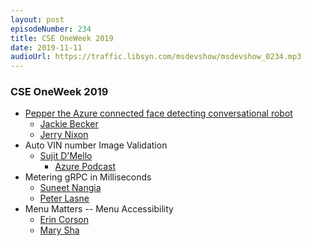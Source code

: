 ```yaml
---
layout: post
episodeNumber: 234
title: CSE OneWeek 2019
date: 2019-11-11
audioUrl: https://traffic.libsyn.com/msdevshow/msdevshow_0234.mp3
--- 
```


### CSE OneWeek 2019

 - [Pepper the Azure connected face detecting conversational robot](https://msdv.sh/33OW0In)
   - [Jackie Becker ](https://twitter.com/chatbotjackie)
   - [Jerry Nixon](https://twitter.com/jerrynixon)
 - Auto VIN number Image Validation
   - [Sujit D'Mello](https://twitter.com/1smartguy)
     - [Azure Podcast](http://azpodcast.azurewebsites.net/)
 - Metering gRPC in Milliseconds
   - [Suneet Nangia](https://twitter.com/suneetnangia)
   - [Peter Lasne](https://www.linkedin.com/in/peter-lasne-99b42a/)
 - Menu Matters -- Menu Accessibility
   - [Erin Corson](https://www.linkedin.com/in/erin-corson-26585662/)
   - [Mary Sha](https://www.linkedin.com/in/mary-sha-22319998/)